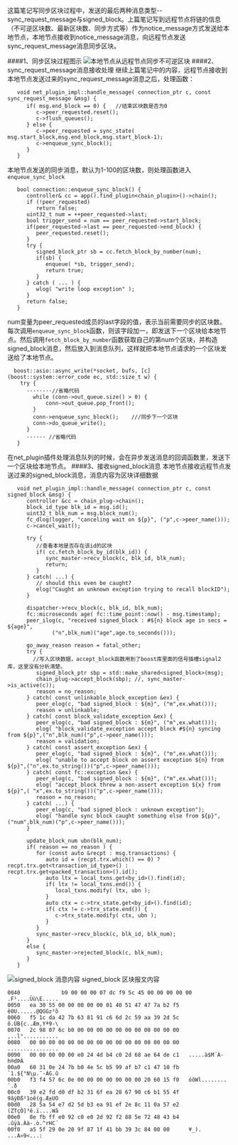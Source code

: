 这篇笔记写同步区块过程中，发送的最后两种消息类型--sync_request_message与signed_block。上篇笔记写到远程节点将链的信息（不可逆区块数、最新区块数、同步方式等）作为notice_message方式发送给本地节点，本地节点接收到notice_message消息，向远程节点发送sync_request_message消息同步区块。

####1、同步区块过程图示
![本地节点从远程节点同步不可逆区块](https://upload-images.jianshu.io/upload_images/10551960-37a8188ae70cf2ef.png?imageMogr2/auto-orient/strip%7CimageView2/2/w/1240)
####2、sync_request_message消息接收处理
继续上篇笔记中的内容，远程节点接收到本地节点发送过来的sync_request_message消息之后，处理函数：
```
   void net_plugin_impl::handle_message( connection_ptr c, const sync_request_message &msg) {
      if( msg.end_block == 0) {   //结束区块数是否为0
         c->peer_requested.reset();
         c->flush_queues();
      } else {
         c->peer_requested = sync_state( msg.start_block,msg.end_block,msg.start_block-1);
         c->enqueue_sync_block();
      }
   }
```
本地节点发送的同步消息，默认为1-100的区块数，则处理函数进入`enqueue_sync_block`
```
   bool connection::enqueue_sync_block() {
      controller& cc = app().find_plugin<chain_plugin>()->chain();
      if (!peer_requested)
         return false;
      uint32_t num = ++peer_requested->last;
      bool trigger_send = num == peer_requested->start_block;
      if(peer_requested->last == peer_requested->end_block) {
         peer_requested.reset();
      }
      try {
         signed_block_ptr sb = cc.fetch_block_by_number(num);
         if(sb) {
            enqueue( *sb, trigger_send);
            return true;
         }
      } catch ( ... ) {
         wlog( "write loop exception" );
      }
      return false;
   }
```
num变量为peer_requested成员的last字段的值，表示当前需要同步的区块数。每次调用`enqueue_sync_block`函数，则该字段加一，即发送下一个区块给本地节点。然后调用`fetch_block_by_number`函数获取自己的第num个区块，并构造signed_block消息，然后放入到消息队列，这样就把本地节点请求的一个区块发送给了本地节点。
```
  boost::asio::async_write(*socket, bufs, [c](boost::system::error_code ec, std::size_t w) {
    try {
      ········//省略代码
        while (conn->out_queue.size() > 0) {
            conn->out_queue.pop_front();
        }
        conn->enqueue_sync_block();    ///同步下一个区块
        conn->do_queue_write();
      }
      ······ //省略代码
   }
```
在net_plugin插件处理消息队列的时候，会在异步发送消息的回调函数里，发送下一个区块给本地节点。
####3、接收signed_block消息
本地节点接收远程节点发送过来的signed_block消息，消息内容为区块详细数据
```
   void net_plugin_impl::handle_message( connection_ptr c, const signed_block &msg) {
      controller &cc = chain_plug->chain();
      block_id_type blk_id = msg.id();
      uint32_t blk_num = msg.block_num();
      fc_dlog(logger, "canceling wait on ${p}", ("p",c->peer_name()));
      c->cancel_wait();

      try {
         //查看本地是否存在该id的区块
         if( cc.fetch_block_by_id(blk_id)) {
            sync_master->recv_block(c, blk_id, blk_num);
            return;
         }
      } catch( ...) {
         // should this even be caught?
         elog("Caught an unknown exception trying to recall blockID");
      }

      dispatcher->recv_block(c, blk_id, blk_num);
      fc::microseconds age( fc::time_point::now() - msg.timestamp);
      peer_ilog(c, "received signed_block : #${n} block age in secs = ${age}",
              ("n",blk_num)("age",age.to_seconds()));

      go_away_reason reason = fatal_other;
      try {
        //写入区块数据，accept_block函数用到了boost库里面的信号插槽signal2库，这里没有分析清楚。
         signed_block_ptr sbp = std::make_shared<signed_block>(msg);
         chain_plug->accept_block(sbp); //, sync_master->is_active(c));
         reason = no_reason;
      } catch( const unlinkable_block_exception &ex) {
         peer_elog(c, "bad signed_block : ${m}", ("m",ex.what()));
         reason = unlinkable;
      } catch( const block_validate_exception &ex) {
         peer_elog(c, "bad signed_block : ${m}", ("m",ex.what()));
         elog( "block_validate_exception accept block #${n} syncing from ${p}",("n",blk_num)("p",c->peer_name()));
         reason = validation;
      } catch( const assert_exception &ex) {
         peer_elog(c, "bad signed_block : ${m}", ("m",ex.what()));
         elog( "unable to accept block on assert exception ${n} from ${p}",("n",ex.to_string())("p",c->peer_name()));
      } catch( const fc::exception &ex) {
         peer_elog(c, "bad signed_block : ${m}", ("m",ex.what()));
         elog( "accept_block threw a non-assert exception ${x} from ${p}",( "x",ex.to_string())("p",c->peer_name()));
         reason = no_reason;
      } catch( ...) {
         peer_elog(c, "bad signed_block : unknown exception");
         elog( "handle sync block caught something else from ${p}",("num",blk_num)("p",c->peer_name()));
      }

      update_block_num ubn(blk_num);
      if( reason == no_reason ) {
         for (const auto &recpt : msg.transactions) {
            auto id = (recpt.trx.which() == 0) ? recpt.trx.get<transaction_id_type>() : recpt.trx.get<packed_transaction>().id();
            auto ltx = local_txns.get<by_id>().find(id);
            if( ltx != local_txns.end()) {
               local_txns.modify( ltx, ubn );
            }
            auto ctx = c->trx_state.get<by_id>().find(id);
            if( ctx != c->trx_state.end()) {
               c->trx_state.modify( ctx, ubn );
            }
         }
         sync_master->recv_block(c, blk_id, blk_num);
      }
      else {
         sync_master->rejected_block(c, blk_num);
      }
   }
```
![signed_block 消息内容](https://upload-images.jianshu.io/upload_images/10551960-7ec6775be6315807.png?imageMogr2/auto-orient/strip%7CimageView2/2/w/1240)
signed_block 区块报文内容
```
0040             b9 00 00 00 07 dc f9 5c 45 00 00 00 00 00   .F¹....Üù\E.....
0050   ea 30 55 00 00 00 00 00 01 40 51 47 47 7a b2 f5   ê0U......@QGGz²õ
0060   f5 1c da 42 7b 63 81 91 c6 6d 2c 59 aa 39 2d 5c   õ.ÚB{c..Æm,Yª9-\
0070   2c 98 07 6c b0 00 00 00 00 00 00 00 00 00 00 00   ,..l°...........
0080   00 00 00 00 00 00 00 00 00 00 00 00 00 00 00 00   ................
0090   00 00 00 00 00 e0 24 4d b4 c0 2d 68 ae 64 de c1   .....à$M´À-h®dÞÁ
00a0   60 31 0e 24 7b b0 4e 5c b5 99 af b7 c1 47 10 fb   `1.${°N\µ.¯·ÁG.û
00b0   f3 f4 57 6c 0e 00 00 00 00 00 00 00 20 60 15 f0   óôWl........ `.ð
00c0   39 e2 fd d0 df b2 31 6f ea 28 67 90 c6 b1 55 4f   9âýÐß²1oê(g.Æ±UO
00d0   28 5a 54 e7 d2 5d b3 ea 91 ef 2e 8c 11 0a 57 e2   (ZTçÒ]³ê.ï....Wâ
00e0   8e fb ff e0 92 c0 e0 2d 92 f2 88 5e 72 48 43 b4   .ûÿà.Àà-.ò.^rHC´
00f0   a5 5f 29 0e 20 9f 87 1f 41 bb 39 3c 84 00 00      ¥_). ...A»9<...:
```
